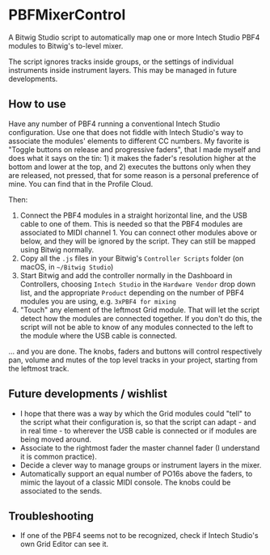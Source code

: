 # PBFMixerControl
 A Bitwig Studio script to automatically map one or more Intech Studio PBF4 modules to Bitwig's to-level mixer. 
 
 The script ignores tracks inside groups, or the settings of individual instruments inside instrument layers. This may be managed in future developments.

## How to use
Have any number of PBF4 running a conventional Intech Studio configuration. Use one that does not fiddle with Intech Studio's way to associate the modules' elements to different CC numbers. My favorite is "Toggle buttons on release and progressive faders", that I made myself and does what it says on the tin: 1) it makes the fader's resolution higher at the bottom and lower at the top, and 2) executes the buttons only when they are released, not pressed, that for some reason is a personal preference of mine. You can find that in the Profile Cloud. 

Then:

1. Connect the PBF4 modules in a straight horizontal line, and the USB cable to one of them. This is needed so that the PBF4 modules are associated to MIDI channel 1. You can connect other modules above or below, and they will be ignored by the script. They can still be mapped using Bitwig normally.
2. Copy all the `.js` files in your Bitwig's `Controller Scripts` folder (on macOS, in `~/Bitwig Studio`)
3. Start Bitwig and add the controller normally in the Dashboard in Controllers, choosing `Intech Studio` in the `Hardware Vendor` drop down list, and the appropriate `Product` depending on the number of PBF4 modules you are using, e.g. `3xPBF4 for mixing`
4. "Touch" any element of the leftmost Grid module. That will let the script detect how the modules are connected together. If you don't do this, the script will not be able to know of any modules connected to the left to the module where the USB cable is connected.

... and you are done. The knobs, faders and buttons will control respectively pan, volume and mutes of the top level tracks in your project, starting from the leftmost track.

## Future developments / wishlist
- I hope that there was a way by which the Grid modules could "tell" to the script what their configuration is, so that the script can adapt - and in real time - to wherever the USB cable is connected or if modules are being moved around.
- Associate to the rightmost fader the master channel fader (I understand it is common practice).
- Decide a clever way to manage groups or instrument layers in the mixer.
- Automatically support an equal number of PO16s above the faders, to mimic the layout of a classic MIDI console. The knobs could be associated to the sends.

## Troubleshooting
- If one of the PBF4 seems not to be recognized, check if Intech Studio's own Grid Editor can see it.
